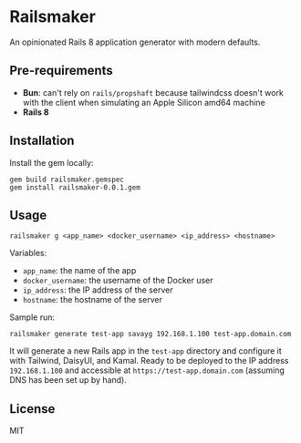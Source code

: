 # Railsmaker

An opinionated Rails 8 application generator with modern defaults.

## Pre-requirements

- **Bun**: can't rely on `rails/propshaft` because tailwindcss doesn't work with the client when simulating an Apple Silicon amd64 machine
- **Rails 8**

## Installation

Install the gem locally:

```
gem build railsmaker.gemspec
gem install railsmaker-0.0.1.gem
```

## Usage

```
railsmaker g <app_name> <docker_username> <ip_address> <hostname>
```

Variables:

- `app_name`: the name of the app
- `docker_username`: the username of the Docker user
- `ip_address`: the IP address of the server
- `hostname`: the hostname of the server

Sample run:

```
railsmaker generate test-app savayg 192.168.1.100 test-app.domain.com
```

It will generate a new Rails app in the `test-app` directory and configure it with Tailwind, DaisyUI, and Kamal. Ready to be deployed to the IP address `192.168.1.100` and accessible at `https://test-app.domain.com` (assuming DNS has been set up by hand).

## License

MIT
